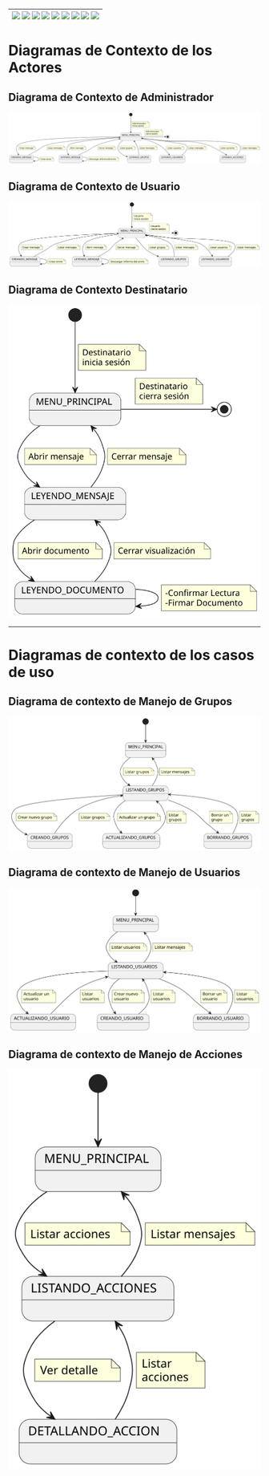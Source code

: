 <div align=right>

| [![](https://img.shields.io/badge/-Inicio-FFF?style=flat&logo=Emlakjet&logoColor=black)](/README.md) [![](https://img.shields.io/badge/-Modelo_de_Dominio-FFF?style=flat&logo=LiveChat&logoColor=black)](/docs/modeloDeDominio/) [![](https://img.shields.io/badge/-Actores-FFF?style=flat&logo=openstreetmap&logoColor=black)](/docs/casosDeUso/actores/README.md/) [![](https://img.shields.io/badge/-Casos_De_Uso-FFF?style=flat&logo=openstreetmap&logoColor=black)](/docs/casosDeUso/diagramaCasosDeUso/README.md/) [![](https://img.shields.io/badge/-Detallado_Casos_De_Uso-FFF?style=flat&logo=openstreetmap&logoColor=black)](/docs/casosDeUso/detalladoCasosDeUso/README.md) [![](https://img.shields.io/badge/-Diagrama_De_Contexto-FFF?style=flat&logo=openstreetmap&logoColor=black)](/docs/casosDeUso/diagramaDeContexto/README.md) [![](https://img.shields.io/badge/-Prototipos-FFF?style=flat&logo=openstreetmap&logoColor=black)](/docs/casosDeUso/prototipos/README.md) [![](https://img.shields.io/badge/-Sesiones_de_Requisitado-FFF?style=flat&logo=Proton&logoColor=black)](/docs/sesiones/) [![](https://img.shields.io/badge/-Recursos_Adicionales-FFF?style=flat&logo=Proton&logoColor=black)](/docs/recursos/) |
|-:|

</div>

# Diagramas de Contexto de los Actores

## Diagrama de Contexto de Administrador

![](./DiagramaDeContextoAdministrador/diagramaContextoAdministrador.svg)

## Diagrama de Contexto de Usuario

![](./DiagramaDeContextoUsuario/diagramaContextoUsuario.svg)

## Diagrama de Contexto Destinatario
![](./DiagramaDeContextoDestinatario/diagramaContextoDestinatario.svg)

----

# Diagramas de contexto de los casos de uso

## Diagrama de contexto de Manejo de Grupos

![](./DiagramaDeContextoManejoGrupos/diagramaContextoGrupos.svg)

## Diagrama de contexto de Manejo de Usuarios

![](./DiagramaDeContextoManejoUsuarios/diagramaContextoUsuarios.svg)

## Diagrama de contexto de Manejo de Acciones

![](./DiagramadeContextoManejoAcciones/diagramaContextoManejoAcciones.svg)

